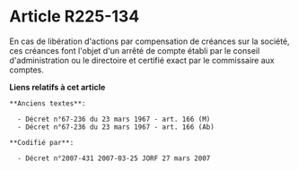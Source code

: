 # Article R225-134

En cas de libération d'actions par compensation de créances sur la société, ces créances font l'objet d'un arrêté de compte
établi par le conseil d'administration ou le directoire et certifié exact par le commissaire aux comptes.

**Liens relatifs à cet article**

	**Anciens textes**:

	  - Décret n°67-236 du 23 mars 1967 - art. 166 (M)
	  - Décret n°67-236 du 23 mars 1967 - art. 166 (Ab)

	**Codifié par**:

	  - Décret n°2007-431 2007-03-25 JORF 27 mars 2007
